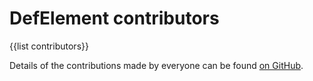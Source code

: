 # DefElement contributors

{{list contributors}}

Details of the contributions made by everyone can be found [on GitHub](https://github.com/mscroggs/defelement.com/graphs/contributors).
